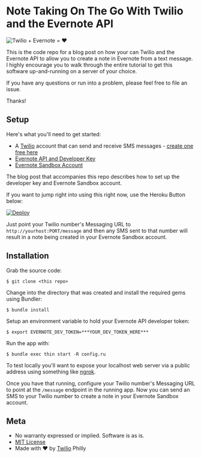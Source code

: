 # Note Taking On The Go With Twilio and the Evernote API

![Twilio + Evernote = ♥](http://cl.ly/image/3R3r452L3C08/twilio_plus_evernote.png)

This is the code repo for a blog post on how your can Twilio and the Evernote API to allow you to create a note in Evernote from a text message. I highly encourage you to walk through the entire tutorial to get this software up-and-running on a server of your choice.

If you have any questions or run into a problem, please feel free to file an issue. 

Thanks!

## Setup

Here's what you'll need to get started:

* A [Twilio](http://twilio.com) account that can send and receive SMS messages - [create one free here](http://twilio.com/try-twilio)
* [Evernote API and Developer Key](https://dev.evernote.com/#apikey)
* [Evernote Sandbox Account](http://sandbox.evernote.com)

The blog post that accompanies this repo describes how to set up the developer key and Evernote Sandbox account.

If you want to jump right into using this right now, use the Heroku Button below:

[![Deploy](https://www.herokucdn.com/deploy/button.png)](https://heroku.com/deploy)

Just point your Twilio number's Messaging URL to `http://yourhost:PORT/message` and then any SMS sent to that number will result in a note being created in your Evernote Sandbox account.

## Installation

Grab the source code:

```
$ git clone <this repo>
```

Change into the directory that was created and install the required gems using Bundler:

```
$ bundle install
```

Setup an environment variable to hold your Evernote API developer token:

```
$ export EVERNOTE_DEV_TOKEN=***YOUR_DEV_TOKEN_HERE***
```

Run the app with:

```
$ bundle exec thin start -R config.ru
```

To test locally you'll want to expose your localhost web server via a public address using something like [ngrok](https://ngrok.com/). 

Once you have that running, configure your Twilio number's Messaging URL to point at the `/message` endpoint in the running app. Now you can send an SMS to your Twilio number to create a note in your Evernote Sandbox account.

## Meta

* No warranty expressed or implied. Software is as is.
* [MIT License](http://www.opensource.org/licenses/mit-license.html)
* Made with ♥ by [Twilio](http://twilio.com) Philly

